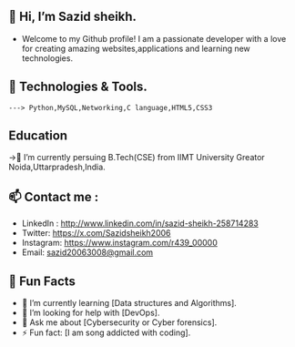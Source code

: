 ## 👋 Hi, I’m Sazid sheikh.
  
- Welcome to my Github profile! I am a passionate developer with a love for creating amazing websites,applications and learning new technologies.

 ## 🔧 Technologies & Tools.
    ---> Python,MySQL,Networking,C language,HTML5,CSS3
 ## Education
->🌱 I’m currently persuing B.Tech(CSE) from IIMT University Greator Noida,Uttarpradesh,India.
 
## 📫 Contact me :
- LinkedIn : http://www.linkedin.com/in/sazid-sheikh-258714283
- Twitter: https://x.com/Sazidsheikh2006
- Instagram: https://www.instagram.com/r439_00000
- Email: sazid20063008@gmail.com
  
 ## 🌟 Fun Facts

- 🌱 I’m currently learning [Data structures and Algorithms].
- 🤔 I’m looking for help with [DevOps].
- 💬 Ask me about [Cybersecurity or Cyber forensics].
- ⚡ Fun fact: [I am song addicted with coding].

<!---
sazidsheikh2006/sazidsheikh2006 is a ✨ special ✨ repository because its `README.md` (this file) appears on your GitHub profile.
You can click the Preview link to take a look at your changes.
--->
